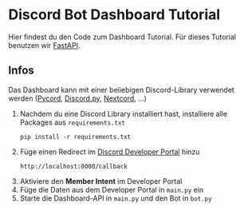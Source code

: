 # Discord Bot Dashboard Tutorial
Hier findest du den Code zum Dashboard Tutorial. Für dieses Tutorial benutzen wir [FastAPI](https://fastapi.tiangolo.com/).

## Infos
Das Dashboard kann mit einer beliebigen Discord-Library verwendet werden 
   ([Pycord](https://github.com/Pycord-Development/pycord),
   [Discord.py](https://github.com/Rapptz/discord.py),
   [Nextcord](https://github.com/nextcord/nextcord),
   ...)

1. Nachdem du eine Discord Library installiert hast, installiere alle Packages aus `requirements.txt`
   ```
   pip install -r requirements.txt
   ```
2. Füge einen Redirect im [Discord Developer Portal](https://discord.com/developers/applications) hinzu
   ```
   http://localhost:8000/callback
   ```
3. Aktiviere den **Member Intent** im Developer Portal
4. Füge die Daten aus dem Developer Portal in `main.py` ein
5. Starte die Dashboard-API in `main.py` und den Bot in `bot.py`
   